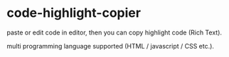 # code-highlight-copier


paste or edit code in editor, 
then you can copy highlight code (Rich Text).

multi programming language supported (HTML / javascript / CSS etc.).

